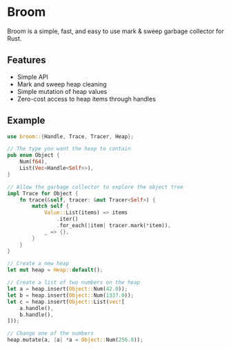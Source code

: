 # Broom

Broom is a simple, fast, and easy to use mark & sweep garbage collector for Rust.

## Features

- Simple API
- Mark and sweep heap cleaning
- Simple mutation of heap values
- Zero-cost access to heap items through handles

## Example

```rust
use broom::{Handle, Trace, Tracer, Heap};

// The type you want the heap to contain
pub enum Object {
    Num(f64),
    List(Vec<Handle<Self>>),
}

// Allow the garbage collector to explore the object tree
impl Trace for Object {
    fn trace(&self, tracer: &mut Tracer<Self>) {
        match self {
            Value::List(items) => items
                .iter()
                .for_each(|item| tracer.mark(*item)),
            _ => {},
        }
    }
}

// Create a new heap
let mut heap = Heap::default();

// Create a list of two numbers on the heap
let a = heap.insert(Object::Num(42.0));
let b = heap.insert(Object::Num(1337.0));
let c = heap.insert(Object::List(vec![
    a.handle(),
    b.handle(),
]));

// Change one of the numbers
heap.mutate(a, |a| *a = Object::Num(256.0));
```
